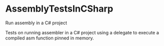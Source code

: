 # AssemblyTestsInCSharp
Run assembly in a C# project

Tests on running assembler in a C# project using a delegate to execute a compiled asm function pinned in memory.
